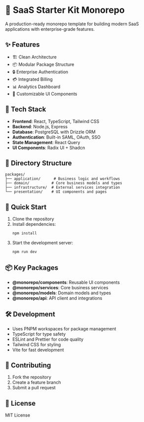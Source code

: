 
# 🚀 SaaS Starter Kit Monorepo

A production-ready monorepo template for building modern SaaS applications with enterprise-grade features.


## ✨ Features

- 🏗️ Clean Architecture
- 📦 Modular Package Structure
- 🔒 Enterprise Authentication
- 💳 Integrated Billing
- 📊 Analytics Dashboard
- 🎨 Customizable UI Components

## 🌟 Tech Stack

- **Frontend**: React, TypeScript, Tailwind CSS
- **Backend**: Node.js, Express
- **Database**: PostgreSQL with Drizzle ORM
- **Authentication**: Built-in SAML, OAuth, SSO
- **State Management**: React Query
- **UI Components**: Radix UI + Shadcn

## 📁 Directory Structure

```
packages/
├── application/      # Business logic and workflows
├── domain/          # Core business models and types
├── infrastructure/  # External services integration
└── presentation/    # UI components and pages
```

## 🚀 Quick Start

1. Clone the repository
2. Install dependencies:
   ```bash
   npm install
   ```
3. Start the development server:
   ```bash
   npm run dev
   ```

## 📦 Key Packages

- **@monorepo/components**: Reusable UI components
- **@monorepo/services**: Core business services
- **@monorepo/models**: Domain models and types
- **@monorepo/api**: API client and integrations

## 🛠️ Development

- Uses PNPM workspaces for package management
- TypeScript for type safety
- ESLint and Prettier for code quality
- Tailwind CSS for styling
- Vite for fast development

## 🤝 Contributing

1. Fork the repository
2. Create a feature branch
3. Submit a pull request

## 📜 License

MIT License
